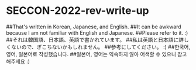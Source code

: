 # SECCON-2022-rev-write-up
##That's written in Korean, Japanese, and English.
##It can be awkward because I am not familiar with English and Japanese.
##Please refer to it. :)
##それは韓国語、日本語、英語で書かれています。
##私は英語と日本語に詳しくないので、ぎこちないかもしれません。 
##参考にしてください。 :)
##한국어, 영어, 일본어로 작성했습니다.
##일본어, 영어는 익숙하지 않아 어색할 수 있으니 참고해주세요 :)
